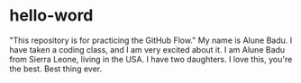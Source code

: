 # hello-word
"This repository is for practicing the GitHub Flow."
My name is Alune Badu. I have taken a coding class, and I am very excited about it. I am Alune Badu from Sierra Leone, living in the USA. I have two daughters. I love this, you're the best.
Best thing ever.
